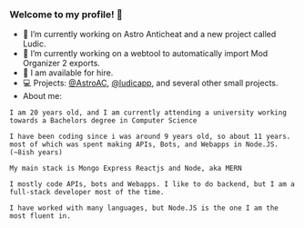 ### Welcome to my profile! 👋
- 🔭 I’m currently working on Astro Anticheat and a new project called Ludic.
- 🌱 I’m currently working on a webtool to automatically import Mod Organizer 2 exports.
- 💼 I am available for hire.
- 💻 Projects: [@AstroAC](https://github.com/Astro-Anticheat), [@ludicapp](https://github.com/ludicapp), and several other small projects.
- About me:
```
I am 20 years old, and I am currently attending a university working towards a Bachelors degree in Computer Science

I have been coding since i was around 9 years old, so about 11 years.
most of which was spent making APIs, Bots, and Webapps in Node.JS. (~8ish years)

My main stack is Mongo Express Reactjs and Node, aka MERN
  
I mostly code APIs, bots and Webapps. I like to do backend, but I am a full-stack developer most of the time.

I have worked with many languages, but Node.JS is the one I am the most fluent in.
```
